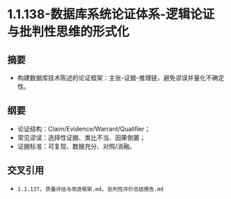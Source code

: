 ﻿# 1.1.138-数据库系统论证体系-逻辑论证与批判性思维的形式化

## 摘要

- 构建数据库技术陈述的论证框架：主张-证据-推理链，避免谬误并量化不确定性。

## 纲要

- 论证结构：Claim/Evidence/Warrant/Qualifier；
- 常见谬误：选择性证据、类比不当、因果倒置；
- 证据标准：可复现、数据充分、对照/消融。

## 交叉引用

- `1.1.137`、`质量评估与改进框架.md`、`批判性评价总结报告.md`
